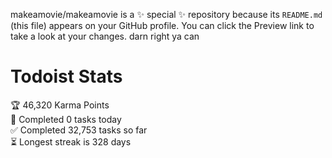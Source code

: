 makeamovie/makeamovie is a ✨ special ✨ repository because its `README.md` (this file) appears on your GitHub profile.
You can click the Preview link to take a look at your changes. darn right ya can

# Todoist Stats

<!-- TODO-IST:START -->
🏆  46,320 Karma Points           
🌸  Completed 0 tasks today           
✅  Completed 32,753 tasks so far           
⏳  Longest streak is 328 days
<!-- TODO-IST:END -->